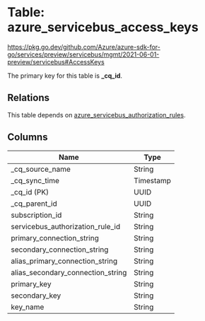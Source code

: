 # Table: azure_servicebus_access_keys

https://pkg.go.dev/github.com/Azure/azure-sdk-for-go/services/preview/servicebus/mgmt/2021-06-01-preview/servicebus#AccessKeys

The primary key for this table is **_cq_id**.

## Relations
This table depends on [azure_servicebus_authorization_rules](azure_servicebus_authorization_rules.md).

## Columns
| Name          | Type          |
| ------------- | ------------- |
|_cq_source_name|String|
|_cq_sync_time|Timestamp|
|_cq_id (PK)|UUID|
|_cq_parent_id|UUID|
|subscription_id|String|
|servicebus_authorization_rule_id|String|
|primary_connection_string|String|
|secondary_connection_string|String|
|alias_primary_connection_string|String|
|alias_secondary_connection_string|String|
|primary_key|String|
|secondary_key|String|
|key_name|String|